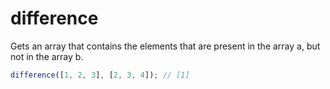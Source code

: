 # difference

Gets an array that contains the elements that are present in the array a, but not in the array b.

```typescript
difference([1, 2, 3], [2, 3, 4]); // [1]
```

